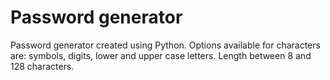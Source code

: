 # Password generator
Password generator created using Python. Options available for characters are: symbols, digits, lower and upper case letters. Length between 8 and 128 characters.
